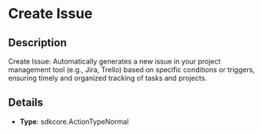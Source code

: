 
# Create Issue

## Description

Create Issue: Automatically generates a new issue in your project management tool (e.g., Jira, Trello) based on specific conditions or triggers, ensuring timely and organized tracking of tasks and projects.

## Details

- **Type**: sdkcore.ActionTypeNormal
